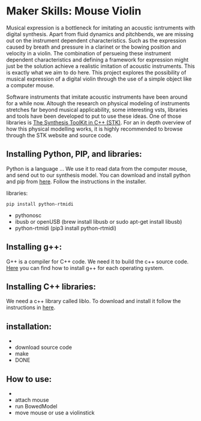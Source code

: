 # Maker Skills: Mouse Violin 

Musical expression is a bottleneck for imitating an acoustic isntruments with digital synthesis. Apart from fluid dynamics and pitchbends, we are missing out on the instrument dependent characteristics. Such as the expression caused by breath and pressure in a clarinet or the bowing position and velocity in a violin. The combination of persueing these instrument dependent characteristics and defining a framework for expression might just be the solution achieve a realistic imitation of acoustic instruments. This is exactly what we aim to do here. This project explores the possibility of musical expression of a digital violin through the use of a simple object like a computer mouse. 

Software instruments that imitate acoustic instruments have been around for a while now. Altough the research on physical modeling of instruments stretches far beyond musical applicability, some interesting vsts, libraries and tools have been developed to put to use these ideas. One of those libraries is [The Synthesis ToolKit in C++ (STK)](https://ccrma.stanford.edu/software/stk/ "The Synthesis ToolKit in C++ (STK)"). For an in depth overview of how this physical modelling works, it is highly recommended to browse through the STK website and source code.

## Installing Python, PIP, and libraries:

Python is a language ... We use it to read data from the computer mouse, and send out to our synthesis model. You can download and install python and pip from [here](https://www.python.org/downloads/). Follow the instructions in the installer.

libraries:
```
pip install python-rtmidi
```

 - pythonosc
 - ibusb or openUSB (brew install libusb or sudo apt-get install libusb)
 - python-rtmidi (pip3 install python-rtmidi)
 


 
## Installing g++:
G++ is a compiler for C++ code. We need it to build the c++ source code. [Here](https://www.cs.odu.edu/~zeil/cs250PreTest/latest/Public/installingACompiler/) you can find how to install g++ for each operating system.


## Installing C++ libraries:
We need a c++ library called liblo. To download and install it follow the instructions in [here](http://liblo.sourceforge.net/README.html).




## installation:
 - 
 - download source code
 - make
 - DONE
 
## How to use:
- 
- attach mouse
- run BowedModel
- move mouse or use a violinstick

 
